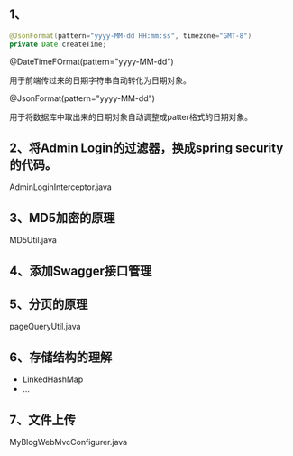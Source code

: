 ## 1、

```java
@JsonFormat(pattern="yyyy-MM-dd HH:mm:ss", timezone="GMT-8")
private Date createTime;
```

@DateTimeFOrmat(pattern="yyyy-MM-dd")

用于前端传过来的日期字符串自动转化为日期对象。

@JsonFormat(pattern="yyyy-MM-dd")

用于将数据库中取出来的日期对象自动调整成patter格式的日期对象。

## 2、将Admin Login的过滤器，换成spring security的代码。

AdminLoginInterceptor.java

## 3、MD5加密的原理

MD5Util.java

## 4、添加Swagger接口管理

## 5、分页的原理

pageQueryUtil.java

## 6、存储结构的理解

- LinkedHashMap
- ...

## 7、文件上传

MyBlogWebMvcConfigurer.java